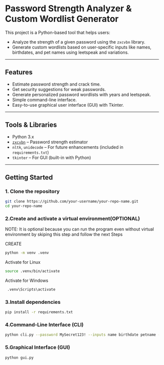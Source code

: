 #  Password Strength Analyzer & Custom Wordlist Generator

This project is a Python-based tool that helps users:
- Analyze the strength of a given password using the `zxcvbn` library.
- Generate custom wordlists based on user-specific inputs like names, birthdates, and pet names using leetspeak and variations.

---

##  Features

- Estimate password strength and crack time.
- Get security suggestions for weak passwords.
- Generate personalized password wordlists with years and leetspeak.
- Simple command-line interface.
- Easy-to-use graphical user interface (GUI) with Tkinter.

---

##  Tools & Libraries

- Python 3.x
- [`zxcvbn`](https://github.com/dropbox/zxcvbn) – Password strength estimator
- `nltk`, `unidecode` – For future enhancements (included in `requirements.txt`)
- `tkinter` – For GUI (built-in with Python)

---

##  Getting Started

### 1. Clone the repository

```bash
git clone https://github.com/your-username/your-repo-name.git
cd your-repo-name
```
### 2.Create and activate a virtual environment(OPTIONAL)
NOTE: It is optional because you can run the program even without virtual environment
by skiping this step and follow the next Steps

CREATE
```bash
python -m venv .venv
```
Activate for Linux
```bash
source .venv/bin/activate    
```
Activate for Windows

```bash
 .venv\Scripts\activate
```


### 3.Install dependencies

```bash
pip install -r requirements.txt
```
### 4.Command-Line Interface (CLI)

```bash
python cli.py --password MySecret123! --inputs name birthdate petname --export
```
### 5.Graphical Interface (GUI)

```bash
python gui.py
```
